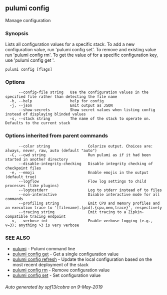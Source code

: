 ## pulumi config

Manage configuration

### Synopsis

Lists all configuration values for a specific stack. To add a new configuration value, run
'pulumi config set'. To remove and existing value run 'pulumi config rm'. To get the value of
for a specific configuration key, use 'pulumi config get <key-name>'.

```
pulumi config [flags]
```

### Options

```
      --config-file string   Use the configuration values in the specified file rather than detecting the file name
  -h, --help                 help for config
  -j, --json                 Emit output as JSON
      --show-secrets         Show secret values when listing config instead of displaying blinded values
  -s, --stack string         The name of the stack to operate on. Defaults to the current stack
```

### Options inherited from parent commands

```
      --color string                 Colorize output. Choices are: always, never, raw, auto (default "auto")
  -C, --cwd string                   Run pulumi as if it had been started in another directory
      --disable-integrity-checking   Disable integrity checking of checkpoint files
  -e, --emoji                        Enable emojis in the output (default true)
      --logflow                      Flow log settings to child processes (like plugins)
      --logtostderr                  Log to stderr instead of to files
      --non-interactive              Disable interactive mode for all commands
      --profiling string             Emit CPU and memory profiles and an execution trace to '[filename].[pid].{cpu,mem,trace}', respectively
      --tracing string               Emit tracing to a Zipkin-compatible tracing endpoint
  -v, --verbose int                  Enable verbose logging (e.g., v=3); anything >3 is very verbose
```

### SEE ALSO

* [pulumi](pulumi.md)	 - Pulumi command line
* [pulumi config get](pulumi_config_get.md)	 - Get a single configuration value
* [pulumi config refresh](pulumi_config_refresh.md)	 - Update the local configuration based on the most recent deployment of the stack
* [pulumi config rm](pulumi_config_rm.md)	 - Remove configuration value
* [pulumi config set](pulumi_config_set.md)	 - Set configuration value

###### Auto generated by spf13/cobra on 9-May-2019
